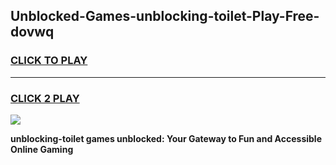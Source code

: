 
## Unblocked-Games-unblocking-toilet-Play-Free-dovwq
<h3>
<a href="https://premium76.site?title=unblocking-toilet&ref=21A">CLICK TO PLAY</a></h3>
<hr>

<h3>
<a href="https://premium76.site?title=unblocking-toilet&ref=21A">CLICK 2 PLAY</a>
  
</h3>

<a href="https://premium76.site?title=unblocking-toilet&ref=21A"><img src="https://clearcache.store/games.png"></a>


**unblocking-toilet games unblocked: Your Gateway to Fun and Accessible Online Gaming**
